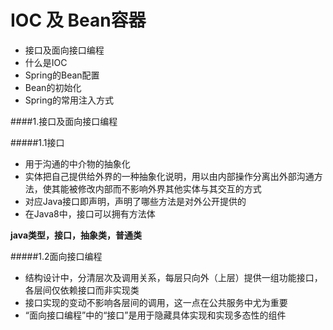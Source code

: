 # IOC 及 Bean容器



- 接口及面向接口编程
- 什么是IOC
- Spring的Bean配置
- Bean的初始化
- Spring的常用注入方式



####1.接口及面向接口编程

#####1.1接口

- 用于沟通的中介物的抽象化
- 实体把自己提供给外界的一种抽象化说明，用以由内部操作分离出外部沟通方法，使其能被修改内部而不影响外界其他实体与其交互的方式
- 对应Java接口即声明，声明了哪些方法是对外公开提供的
- 在Java8中，接口可以拥有方法体

**java类型，接口，抽象类，普通类**

#####1.2面向接口编程

- 结构设计中，分清层次及调用关系，每层只向外（上层）提供一组功能接口，各层间仅依赖接口而非实现类
- 接口实现的变动不影响各层间的调用，这一点在公共服务中尤为重要
- “面向接口编程”中的“接口”是用于隐藏具体实现和实现多态性的组件